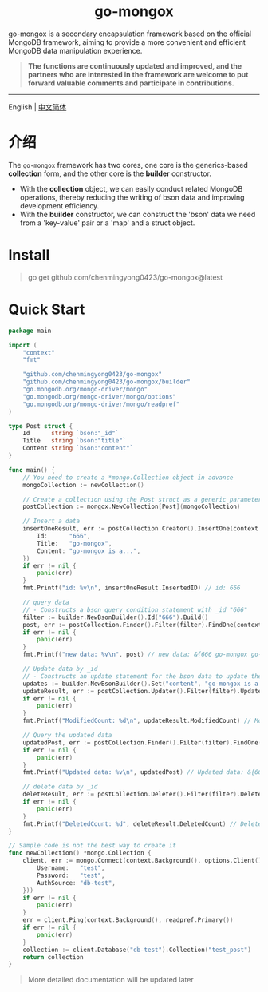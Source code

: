 <h1 align="center">
  go-mongox
</h1>

<p>go-mongox is a secondary encapsulation framework based on the official MongoDB framework, aiming to provide a more convenient and efficient MongoDB data manipulation experience.</p>


> **The functions are continuously updated and improved, and the partners who are interested in the framework are welcome to put forward valuable comments and participate in contributions.**

---

English | [中文简体](./README-zh_CN.md)

# 介绍
The `go-mongox` framework has two cores, one core is the generics-based **collection** form, and the other core is the **builder** constructor.


- With the **collection** object, we can easily conduct related MongoDB operations, thereby reducing the writing of bson data and improving development efficiency.
- With the **builder** constructor, we can construct the 'bson' data we need from a 'key-value' pair or a 'map' and a struct object.

# Install

> go get github.com/chenmingyong0423/go-mongox@latest

# Quick Start
```go
package main

import (
	"context"
	"fmt"

	"github.com/chenmingyong0423/go-mongox"
	"github.com/chenmingyong0423/go-mongox/builder"
	"go.mongodb.org/mongo-driver/mongo"
	"go.mongodb.org/mongo-driver/mongo/options"
	"go.mongodb.org/mongo-driver/mongo/readpref"
)

type Post struct {
	Id      string `bson:"_id"`
	Title   string `bson:"title"`
	Content string `bson:"content"`
}

func main() {
	// You need to create a *mongo.Collection object in advance
	mongoCollection := newCollection()

	// Create a collection using the Post struct as a generic parameter
	postCollection := mongox.NewCollection[Post](mongoCollection)

	// Insert a data
	insertOneResult, err := postCollection.Creator().InsertOne(context.Background(), Post{
		Id:      "666",
		Title:   "go-mongox",
		Content: "go-mongox is a...",
	})
	if err != nil {
		panic(err)
	}
	fmt.Printf("id: %v\n", insertOneResult.InsertedID) // id: 666

	// query data
	// - Constructs a bson query condition statement with _id "666"
	filter := builder.NewBsonBuilder().Id("666").Build()
	post, err := postCollection.Finder().Filter(filter).FindOne(context.Background())
	if err != nil {
		panic(err)
	}
	fmt.Printf("new data: %v\n", post) // new data: &{666 go-mongox go-mongox is a...}

	// Update data by _id
	// - Constructs an update statement for the bson data to update the value of the content field
	updates := builder.NewBsonBuilder().Set("content", "go-mongox is a very useful framework").Build()
	updateResult, err := postCollection.Updater().Filter(filter).Updates(updates).UpdateOne(context.Background())
	if err != nil {
		panic(err)
	}
	fmt.Printf("ModifiedCount: %d\n", updateResult.ModifiedCount) // ModifiedCount: 1

	// Query the updated data
	updatedPost, err := postCollection.Finder().Filter(filter).FindOne(context.Background())
	if err != nil {
		panic(err)
	}
	fmt.Printf("Updated data: %v\n", updatedPost) // Updated data: &{666 go-mongox go-mongox is a very useful framework}

	// delete data by _id
	deleteResult, err := postCollection.Deleter().Filter(filter).DeleteOne(context.Background())
	if err != nil {
		panic(err)
	}
	fmt.Printf("DeletedCount: %d", deleteResult.DeletedCount) // DeletedCount: 1
}

// Sample code is not the best way to create it
func newCollection() *mongo.Collection {
	client, err := mongo.Connect(context.Background(), options.Client().ApplyURI("mongodb://localhost:27017").SetAuth(options.Credential{
		Username:   "test",
		Password:   "test",
		AuthSource: "db-test",
	}))
	if err != nil {
		panic(err)
	}
	err = client.Ping(context.Background(), readpref.Primary())
	if err != nil {
		panic(err)
	}
	collection := client.Database("db-test").Collection("test_post")
	return collection
}

```

> More detailed documentation will be updated later

